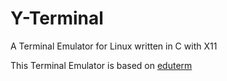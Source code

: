 # Y-Terminal
A Terminal Emulator for Linux written in C with X11

This Terminal Emulator is based on <a href=https://www.uninformativ.de/git/eduterm/>eduterm</a>

